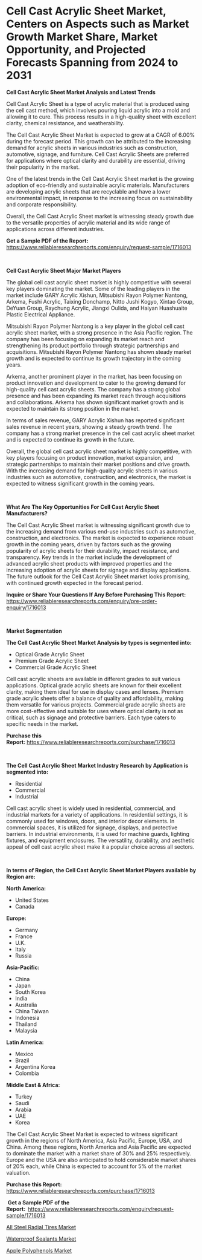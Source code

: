 <p><h1>Cell Cast Acrylic Sheet Market, Centers on Aspects such as Market Growth Market Share, Market Opportunity, and Projected Forecasts Spanning from 2024 to 2031</h1></p><p><strong>Cell Cast Acrylic Sheet Market Analysis and Latest Trends</strong></p>
<p><p>Cell Cast Acrylic Sheet is a type of acrylic material that is produced using the cell cast method, which involves pouring liquid acrylic into a mold and allowing it to cure. This process results in a high-quality sheet with excellent clarity, chemical resistance, and weatherability.</p><p>The Cell Cast Acrylic Sheet Market is expected to grow at a CAGR of 6.00% during the forecast period. This growth can be attributed to the increasing demand for acrylic sheets in various industries such as construction, automotive, signage, and furniture. Cell Cast Acrylic Sheets are preferred for applications where optical clarity and durability are essential, driving their popularity in the market.</p><p>One of the latest trends in the Cell Cast Acrylic Sheet market is the growing adoption of eco-friendly and sustainable acrylic materials. Manufacturers are developing acrylic sheets that are recyclable and have a lower environmental impact, in response to the increasing focus on sustainability and corporate responsibility.</p><p>Overall, the Cell Cast Acrylic Sheet market is witnessing steady growth due to the versatile properties of acrylic material and its wide range of applications across different industries.</p></p>
<p><strong>Get a Sample PDF of the Report:&nbsp;</strong> <a href="https://www.reliableresearchreports.com/enquiry/request-sample/1716013">https://www.reliableresearchreports.com/enquiry/request-sample/1716013</a></p>
<p>&nbsp;</p>
<p><strong>Cell Cast Acrylic Sheet Major Market Players</strong></p>
<p><p>The global cell cast acrylic sheet market is highly competitive with several key players dominating the market. Some of the leading players in the market include GARY Acrylic Xishun, Mitsubishi Rayon Polymer Nantong, Arkema, Fushi Acrylic, Taixing Donchamp, Nitto Jushi Kogyo, Xintao Group, DeYuan Group, Raychung Acrylic, Jiangxi Oulida, and Haiyan Huashuaite Plastic Electrical Appliance.</p><p>Mitsubishi Rayon Polymer Nantong is a key player in the global cell cast acrylic sheet market, with a strong presence in the Asia Pacific region. The company has been focusing on expanding its market reach and strengthening its product portfolio through strategic partnerships and acquisitions. Mitsubishi Rayon Polymer Nantong has shown steady market growth and is expected to continue its growth trajectory in the coming years.</p><p>Arkema, another prominent player in the market, has been focusing on product innovation and development to cater to the growing demand for high-quality cell cast acrylic sheets. The company has a strong global presence and has been expanding its market reach through acquisitions and collaborations. Arkema has shown significant market growth and is expected to maintain its strong position in the market.</p><p>In terms of sales revenue, GARY Acrylic Xishun has reported significant sales revenue in recent years, showing a steady growth trend. The company has a strong market presence in the cell cast acrylic sheet market and is expected to continue its growth in the future.</p><p>Overall, the global cell cast acrylic sheet market is highly competitive, with key players focusing on product innovation, market expansion, and strategic partnerships to maintain their market positions and drive growth. With the increasing demand for high-quality acrylic sheets in various industries such as automotive, construction, and electronics, the market is expected to witness significant growth in the coming years.</p></p>
<p>&nbsp;</p>
<p><strong>What Are The Key Opportunities For Cell Cast Acrylic Sheet Manufacturers?</strong></p>
<p><p>The Cell Cast Acrylic Sheet market is witnessing significant growth due to the increasing demand from various end-use industries such as automotive, construction, and electronics. The market is expected to experience robust growth in the coming years, driven by factors such as the growing popularity of acrylic sheets for their durability, impact resistance, and transparency. Key trends in the market include the development of advanced acrylic sheet products with improved properties and the increasing adoption of acrylic sheets for signage and display applications. The future outlook for the Cell Cast Acrylic Sheet market looks promising, with continued growth expected in the forecast period.</p></p>
<p><strong>Inquire or Share Your Questions If Any Before Purchasing This Report:</strong> <a href="https://www.reliableresearchreports.com/enquiry/pre-order-enquiry/1716013">https://www.reliableresearchreports.com/enquiry/pre-order-enquiry/1716013</a></p>
<p>&nbsp;</p>
<p><strong>Market Segmentation</strong></p>
<p><strong>The Cell Cast Acrylic Sheet Market Analysis by types is segmented into:</strong></p>
<p><ul><li>Optical Grade Acrylic Sheet</li><li>Premium Grade Acrylic Sheet</li><li>Commercial Grade Acrylic Sheet</li></ul></p>
<p><p>Cell cast acrylic sheets are available in different grades to suit various applications. Optical grade acrylic sheets are known for their excellent clarity, making them ideal for use in display cases and lenses. Premium grade acrylic sheets offer a balance of quality and affordability, making them versatile for various projects. Commercial grade acrylic sheets are more cost-effective and suitable for uses where optical clarity is not as critical, such as signage and protective barriers. Each type caters to specific needs in the market.</p></p>
<p><strong>Purchase this Report:&nbsp;</strong><a href="https://www.reliableresearchreports.com/purchase/1716013">https://www.reliableresearchreports.com/purchase/1716013</a></p>
<p>&nbsp;</p>
<p><strong>The Cell Cast Acrylic Sheet Market Industry Research by Application is segmented into:</strong></p>
<p><ul><li>Residential</li><li>Commercial</li><li>Industrial</li></ul></p>
<p><p>Cell cast acrylic sheet is widely used in residential, commercial, and industrial markets for a variety of applications. In residential settings, it is commonly used for windows, doors, and interior decor elements. In commercial spaces, it is utilized for signage, displays, and protective barriers. In industrial environments, it is used for machine guards, lighting fixtures, and equipment enclosures. The versatility, durability, and aesthetic appeal of cell cast acrylic sheet make it a popular choice across all sectors.</p></p>
<p>&nbsp;</p>
<p><strong>In terms of Region, the Cell Cast Acrylic Sheet Market Players available by Region are:</strong></p>
<p>
    <p> <strong> North America: </strong>
        <ul>
            <li>United States</li>
            <li>Canada</li>
        </ul>
        </p> 
    <p> <strong> Europe: </strong>
        <ul>
            <li>Germany</li>
            <li>France</li>
            <li>U.K.</li>
            <li>Italy</li>
            <li>Russia</li>
        </ul>
        </p> 
    <p> <strong> Asia-Pacific: </strong>
        <ul>
            <li>China</li>
            <li>Japan</li>
            <li>South Korea</li>
            <li>India</li>
            <li>Australia</li>
            <li>China Taiwan</li>
            <li>Indonesia</li>
            <li>Thailand</li>
            <li>Malaysia</li>
        </ul>
        </p> 
    <p> <strong> Latin America: </strong>
        <ul>
            <li>Mexico</li>
            <li>Brazil</li>
            <li>Argentina Korea</li>
            <li>Colombia</li>
        </ul>
        </p> 
    <p> <strong> Middle East & Africa: </strong>
        <ul>
            <li>Turkey</li>
            <li>Saudi</li>
            <li>Arabia</li>
            <li>UAE</li>
            <li>Korea</li>
        </ul>
    </p>
    </p>
<p><p>The Cell Cast Acrylic Sheet Market is expected to witness significant growth in the regions of North America, Asia Pacific, Europe, USA, and China. Among these regions, North America and Asia Pacific are expected to dominate the market with a market share of 30% and 25% respectively. Europe and the USA are also anticipated to hold considerable market shares of 20% each, while China is expected to account for 5% of the market valuation.</p></p>
<p><strong>Purchase this Report: </strong><a href="https://www.reliableresearchreports.com/purchase/1716013">https://www.reliableresearchreports.com/purchase/1716013</a></p>
<p>&nbsp;<strong>Get a Sample PDF of the Report:&nbsp;&nbsp;</strong><a href="https://www.reliableresearchreports.com/enquiry/request-sample/1716013">https://www.reliableresearchreports.com/enquiry/request-sample/1716013</a></p>
<p><strong></strong></p>
<p><p><a href="https://view.publitas.com/reportprime-1/all-steel-radial-tires-market-offer-valuable-insights-into-market-size-market-share-market-trends-and-projections-spanning-from-2023-to-2030/">All Steel Radial Tires Market</a></p><p><a href="https://github.com/pgtimber/Market-Research-Report-List-1/blob/main/waterproof-sealants-market.md">Waterproof Sealants Market</a></p><p><a href="https://github.com/lataunyatinikmelvin59ilbd0dv/Market-Research-Report-List-1/blob/main/apple-polyphenols-market.md">Apple Polyphenols Market</a></p></p>